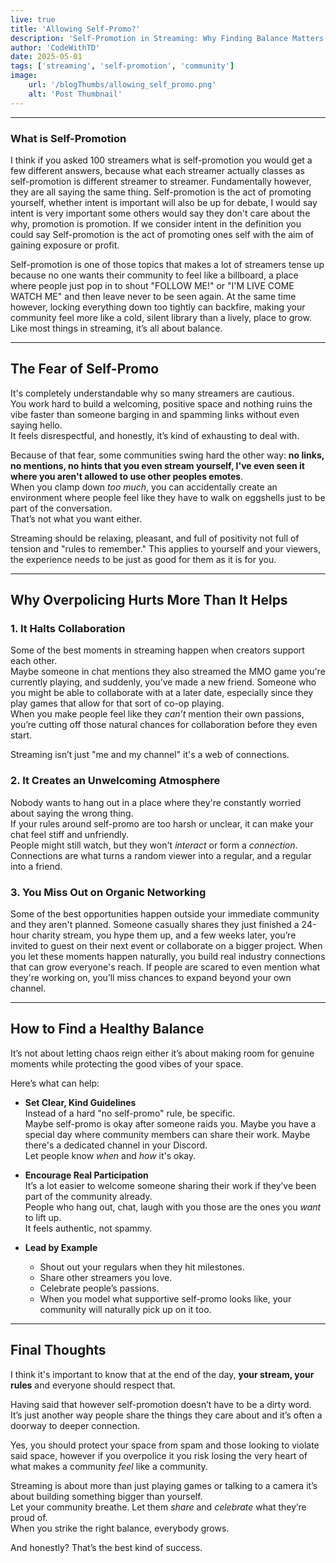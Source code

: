 ```yaml
---
live: true
title: 'Allowing Self-Promo?'
description: 'Self-Promotion in Streaming: Why Finding Balance Matters'
author: 'CodeWithTD'
date: 2025-05-01
tags: ['streaming', 'self-promotion', 'community']
image:
    url: '/blogThumbs/allowing_self_promo.png'
    alt: 'Post Thumbnail'
---
```

---
### What is Self-Promotion

I think if you asked 100 streamers what is self-promotion you would get a few different answers, because what each streamer actually classes as self-promotion is different streamer to streamer. Fundamentally however, they are all saying the same thing. Self-promotion is the act of promoting yourself, whether intent is important will also be up for debate, I would say intent is very important some others would say they don't care about the why, promotion is promotion. If we consider intent in the definition you could say Self-promotion is the act of promoting ones self with the aim of gaining exposure or profit.

Self-promotion is one of those topics that makes a lot of streamers tense up because no one wants their community to feel like a billboard, a place where people just pop in to shout "FOLLOW ME!" or "I'M LIVE COME WATCH ME" and then leave never to be seen again. At the same time however, locking everything down too tightly can backfire, making your community feel more like a cold, silent library than a lively, place to grow.
Like most things in streaming, it’s all about balance.

---

## The Fear of Self-Promo

It's completely understandable why so many streamers are cautious.  
You work hard to build a welcoming, positive space and nothing ruins the vibe faster than someone barging in and spamming links without even saying hello.  
It feels disrespectful, and honestly, it’s kind of exhausting to deal with.

Because of that fear, some communities swing hard the other way: **no links, no mentions, no hints that you even stream yourself, I've even seen it where you aren't allowed to use other peoples emotes**.  
When you clamp down *too much*, you can accidentally create an environment where people feel like they have to walk on eggshells just to be part of the conversation.  
That’s not what you want either.

Streaming should be relaxing, pleasant, and full of positivity not full of tension and "rules to remember." This applies to yourself and your viewers, the experience needs to be just as good for them as it is for you.

---

## Why Overpolicing Hurts More Than It Helps

### 1. **It Halts Collaboration**

Some of the best moments in streaming happen when creators support each other.  
Maybe someone in chat mentions they also streamed the MMO game you're currently playing, and suddenly, you’ve made a new friend. Someone who you might be able to collaborate with at a later date, especially since they play games that allow for that sort of co-op playing.  
When you make people feel like they *can’t* mention their own passions, you’re cutting off those natural chances for collaboration before they even start.

Streaming isn’t just "me and my channel" it's a web of connections.

### 2. **It Creates an Unwelcoming Atmosphere**

Nobody wants to hang out in a place where they're constantly worried about saying the wrong thing.  
If your rules around self-promo are too harsh or unclear, it can make your chat feel stiff and unfriendly.  
People might still watch, but they won't *interact* or form a *connection*.  
Connections are what turns a random viewer into a regular, and a regular into a friend.

### 3. **You Miss Out on Organic Networking**

Some of the best opportunities happen outside your immediate community and they aren't planned.
Someone casually shares they just finished a 24-hour charity stream, you hype them up, and a few weeks later, you’re invited to guest on their next event or collaborate on a bigger project.
When you let these moments happen naturally, you build real industry connections that can grow everyone's reach.
If people are scared to even mention what they're working on, you’ll miss chances to expand beyond your own channel.

---

## How to Find a Healthy Balance

It’s not about letting chaos reign either it’s about making room for genuine moments while protecting the good vibes of your space.

Here’s what can help:

- **Set Clear, Kind Guidelines**  
  Instead of a hard "no self-promo" rule, be specific.  
  Maybe self-promo is okay after someone raids you. 
  Maybe you have a special day where community members can share their work. Maybe there's a dedicated channel in your Discord.  
  Let people know *when* and *how* it's okay.

- **Encourage Real Participation**  
  It’s a lot easier to welcome someone sharing their work if they’ve been part of the community already.  
  People who hang out, chat, laugh with you those are the ones you *want* to lift up.  
  It feels authentic, not spammy.

- **Lead by Example**  
  - Shout out your regulars when they hit milestones.  
  - Share other streamers you love.  
  - Celebrate people’s passions.  
  - When you model what supportive self-promo looks like, your community will naturally pick up on it too.

---

## Final Thoughts

I think it's important to know that at the end of the day, **your stream, your rules** and everyone should respect that.

Having said that however self-promotion doesn’t have to be a dirty word.  
It’s just another way people share the things they care about and it’s often a doorway to deeper connection.

Yes, you should protect your space from spam and those looking to violate said space, however if you overpolice it you risk losing the very heart of what makes a community *feel* like a community.

Streaming is about more than just playing games or talking to a camera it’s about building something bigger than yourself.  
Let your community breathe. Let them *share* and *celebrate* what they’re proud of.  
When you strike the right balance, everybody grows.

And honestly? That’s the best kind of success.
